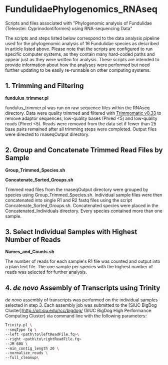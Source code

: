 # FundulidaePhylogenomics_RNAseq
Scripts and files associated with "Phylogenomic analysis of Fundulidae (Teleostei: Cyprinodontiformes) using RNA-sequencing Data"

The scripts and steps listed below correspond to the data analysis pipeline used for the phylogenomic analysis of 16 Fundulidae species as described in article listed above.  Please note that the scripts are configured to run specific computer systems, as they contain many hard-coded paths and appear just as they were written for analysis.  These scripts are intended to provide information about how the analyses were performed but need further updating to be easily re-runnable on other computing systems.

## 1. Trimming and Filtering
**fundulus_trimmer.pl**

fundulus_trimmer.pl was run on raw sequence files within the RNAseq directory.  Data were quality trimmed and filtered with [Trimmomatic v0.33](http://www.usadellab.org/cms/?page=trimmomatic "Trimmomatic") to remove adaptor sequences, low-quality bases (Phred <5) and low-quality reads (Phred <5).  Reads were removed from the data set if fewer than 25 base pairs remained after all trimming steps were completed.  Output files were directed to rnaseqOutput directory.

## 2. Group and Concatenate Trimmed Read Files by Sample
**Group_Trimmed_Species.sh**

**Concatenate_Sorted_Groups.sh**

Trimmed read files from the rnaseqOutput directory were grouped by species using Group_Trimmed_Species.sh.  Individual sample files were then concatenated into single R1 and R2 fastq files using the script Concatenate_Sorted_Groups.sh.  Concatenated species were placed in the Concatenated_Individuals directory.  Every species contained more than one sample.

## 3. Select Individual Samples with Highest Number of Reads
**Names_and_Counts.sh**

The number of reads for each sample's R1 file was counted and output into a plain text file.  The one sample per species with the highest number of reads was selected for further analysis.

## 4. *de novo* Assembly of Transcripts using Trinity

*de novo* assembly of transcripts was performed on the individual samples selected in step 3. Each assembly job was submitted to the [SIUC BigDog Cluster](http://oit.siu.edu/rcc/bigdog/ (SIUC BigDog High Performance Computing Cluster) via command line with the following parameters:
```bash
Trinity.pl \
--seqType fq \
--left <path\to\leftReadFile.fq>\
--right <path\to\rightReadFile.fq>
--JM 60G \
--min_contig_length 20 \
--normalize_reads \
--full_cleanup\
```